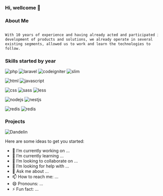 ### Hi, wellcome 👋


### About Me

```html

With 10 years of experience and having already acted and participated in
development of products and solutions, we already operate in several
existing segments, allowed us to work and learn the technologies to
follow.

```

### Skills started by year

![php](https://img.shields.io/badge/PHP-2009-3598db)
![laravel](https://img.shields.io/badge/Laravel-2014-blue)
![codeigniter](https://img.shields.io/badge/Codeigniter-2011-blue)
![slim](https://img.shields.io/badge/Slim-2017-blue)

![html](https://img.shields.io/badge/HTML-2007-3598db)
![javascript](https://img.shields.io/badge/Javascript-2010-3598db)

![css](https://img.shields.io/badge/CSS-2007-3598db)
![sass](https://img.shields.io/badge/SaSS-2017-c350f4)
![less](https://img.shields.io/badge/LeSS-2018-c350f4)

![nodejs](https://img.shields.io/badge/NodeJS-2018-3598db)
![nestjs](https://img.shields.io/badge/NestJS-2019-DA234C)

![redis](https://img.shields.io/badge/redis-3--years-d82c20)
![redis](https://img.shields.io/badge/redis-3--years-d82c20)


### Projects

![Dandelin](https://img.shields.io/badge/Dandelin-★★★★☆-1cc419)


Here are some ideas to get you started:

- 🔭 I’m currently working on ...
- 🌱 I’m currently learning ...
- 👯 I’m looking to collaborate on ...
- 🤔 I’m looking for help with ...
- 💬 Ask me about ...
- 📫 How to reach me: ...
- 😄 Pronouns: ...
- ⚡ Fun fact: ...

